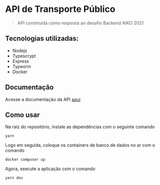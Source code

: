 # API de Transporte Público

> API construída como resposta ao desafio Backend AIKO 2021

## Tecnologias utilizadas:
 - Nodejs
 - Typescrypt
 - Express
 - Typeorm
 - Docker

## Documentação
Acesse a documentação da API [aqui](https://api-transporte-publico.vercel.app/)

## Como usar

Na raiz do repositório, instale as dependências com o seguinte comando

```
yarn
```
Logo em seguida, coloque os containers de banco de dados no ar com o comando

```
docker composer up
```
Agora, execute a aplicação com o comando

```
yarn dev
```




